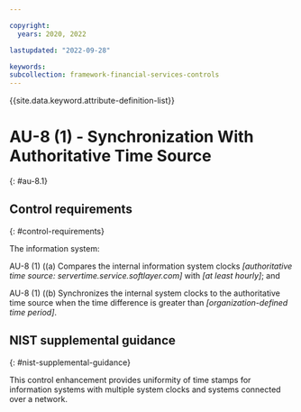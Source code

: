 ```yaml
---

copyright:
  years: 2020, 2022

lastupdated: "2022-09-28"

keywords: 
subcollection: framework-financial-services-controls
---
```


{{site.data.keyword.attribute-definition-list}}

         
# AU-8 (1) - Synchronization With Authoritative Time Source
{: #au-8.1}

## Control requirements
{: #control-requirements}

The information system:

AU-8 (1) ((a) Compares the internal information system clocks _[authoritative time source: servertime.service.softlayer.com]_ with _[at least hourly]_; and

AU-8 (1) ((b) Synchronizes the internal system clocks to the authoritative time source when the time difference is greater than _[organization-defined time period]_.

## NIST supplemental guidance
{: #nist-supplemental-guidance}

This control enhancement provides uniformity of time stamps for information systems with multiple system clocks and systems connected over a network.



